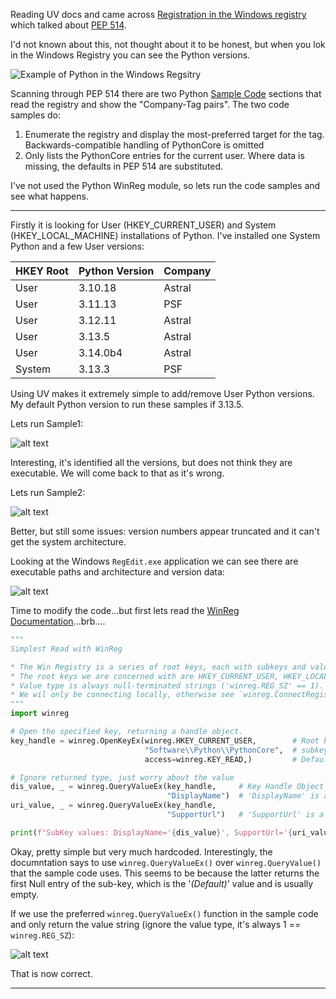 Reading UV docs and came across [Registration in the Windows registry](https://docs.astral.sh/uv/concepts/python-versions/#registration-in-the-windows-registry) which talked about [PEP 514](https://peps.python.org/pep-0514/).

I'd not known about this, not thought about it to be honest, but when you lok in the Windows Registry you can see the Python versions.

![Example of Python in the Windows Regsitry](image)

Scanning through PEP 514 there are two Python [Sample Code](https://peps.python.org/pep-0514/#sample-code) sections that read the registry and show the "Company-Tag pairs". The two code samples do:

1. Enumerate the registry and display the most-preferred target for the tag. Backwards-compatible handling of PythonCore is omitted
2. Only lists the PythonCore entries for the current user. Where data is missing, the defaults in PEP 514 are substituted.

I've not used the Python WinReg module, so lets run the code samples and see what happens.

----

Firstly it is looking for User (HKEY_CURRENT_USER) and System (HKEY_LOCAL_MACHINE) installations of Python. I've installed one System Python and a few User versions:

| HKEY Root | Python Version | Company
|-----------|----------------|---------
| User      | 3.10.18        | Astral
| User      | 3.11.13        | PSF
| User      | 3.12.11        | Astral
| User      | 3.13.5         | Astral
| User      | 3.14.0b4       | Astral
| System    | 3.13.3         | PSF

Using UV makes it extremely simple to add/remove User Python versions.
My default Python version  to run these samples if 3.13.5.

Lets run Sample1:

![alt text](image.png)

Interesting, it's identified all the versions, but does not think they are executable. We will come back to that as it's wrong.

Lets run Sample2:

![alt text](image-1.png)

Better, but still some issues: version numbers appear truncated and it can't get the system architecture.

Looking at the Windows `RegEdit.exe` application we can see there are executable paths and architecture and version data:

![alt text](image-2.png)

Time to modify the code...but first lets read the [WinReg Documentation](https://docs.python.org/3.13/library/winreg.html)...brb....

```python
"""
Simplest Read with WinReg

* The Win Registry is a series of root keys, each with subkeys and values.
* The root keys we are concerned with are HKEY_CURRENT_USER, HKEY_LOCAL_MACHINE.
* Value type is always null-terminated strings ('winreg.REG_SZ' == 1). 
* We wil only be connecting locally, otherwise see `winreg.ConnectRegistry()`.
"""
import winreg

# Open the specified key, returning a handle object.
key_handle = winreg.OpenKeyEx(winreg.HKEY_CURRENT_USER,        # Root key
                              "Software\\Python\\PythonCore",  # subkey
                              access=winreg.KEY_READ,)         # Default is KEY_READ

# Ignore returned type, just worry about the value
dis_value, _ = winreg.QueryValueEx(key_handle,     # Key Handle Object
                                   "DisplayName")  # 'DisplayName' is a value in the subkey
uri_value, _ = winreg.QueryValueEx(key_handle, 
                                   "SupportUrl")   # 'SupportUrl' is a value in the subkey

print(f"SubKey values: DisplayName='{dis_value}', SupportUrl='{uri_value}'")

```

Okay, pretty simple but very much hardcoded. Interestingly, the documntation says to use `winreg.QueryValueEx()` over `winreg.QueryValue()` that the sample code uses. This seems to be because the latter returns the first Null entry of the sub-key, which is the '_(Default)_' value and is usually empty.

If we use the preferred `winreg.QueryValueEx()` function in the sample code and only return the value string (ignore the value type, it's always 1 == `winreg.REG_SZ`):

![alt text](image-3.png)

That is now correct.  

----

